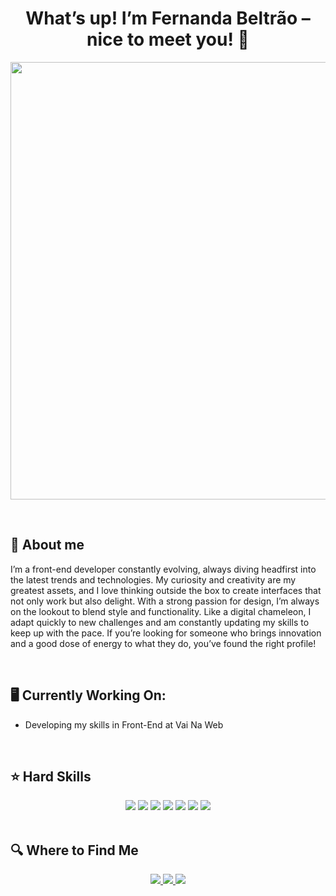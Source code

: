 <h1 align="center"> What’s up! I’m Fernanda Beltrão – nice to meet you! 👋 </h1>

<p align="center">
    <img src="https://i.pinimg.com/originals/61/8f/08/618f083c61a7460ce0a6064319af41bd.gif" width="700">
</p>

<br>

## 🌟 **About me**

I’m a front-end developer constantly evolving, always diving headfirst into the latest trends and technologies. My curiosity and creativity are my greatest assets, and I love thinking outside the box to create interfaces that not only work but also delight. With a strong passion for design, I’m always on the lookout to blend style and functionality. Like a digital chameleon, I adapt quickly to new challenges and am constantly updating my skills to keep up with the pace. If you’re looking for someone who brings innovation and a good dose of energy to what they do, you’ve found the right profile!

<br>

## 🖥️ Currently Working On:

- Developing my skills in Front-End at Vai Na Web

<br>

## ⭐️ Hard Skills

<div align="center">
    <img src="https://img.shields.io/badge/html5-%23E34F26.svg?style=for-the-badge&logo=html5&logoColor=white">
    <img src="https://img.shields.io/badge/css3-%231572B6.svg?style=for-the-badge&logo=css3&logoColor=white">
    <img src="https://img.shields.io/badge/JavaScript-323330?style=for-the-badge&logo=javascript&logoColor=F7DF1E">
    <img src="https://img.shields.io/badge/figma-%23F24E1E.svg?style=for-the-badge&logo=figma&logoColor=white">
    <img src="https://img.shields.io/badge/react-%2320232a.svg?style=for-the-badge&logo=react&logoColor=%2361DAFB">
    <img src="https://img.shields.io/badge/SASS-hotpink.svg?style=for-the-badge&logo=SASS&logoColor=white">
    <img src="https://img.shields.io/badge/vuejs-%2335495e.svg?style=for-the-badge&logo=vuedotjs&logoColor=%234FC08D">
</div>

<br>

## 🔍 Where to Find Me

<div align="center">
    <!-- Work Links -->
    <a href="http://www.linkedin.com/in/fernandabeltrao" target="_blank">
        <img src="https://img.shields.io/badge/-LinkedIn-%230077B5?style=for-the-badge&logo=linkedin&logoColor=white" target="_blank">
    </a>
    <a href="mailto:nandabeltraol@gmail.com">
        <img src="https://img.shields.io/badge/Gmail-D14836?style=for-the-badge&logo=gmail&logoColor=white">
    </a>
    <!-- Social Links -->
    <a href="https://www.instagram.com/nandabeltrao_/" target="_blank">
        <img src="https://img.shields.io/badge/-Instagram-%23E4405F?style=for-the-badge&logo=instagram&logoColor=white" target="_blank">
    </a>
</div>
